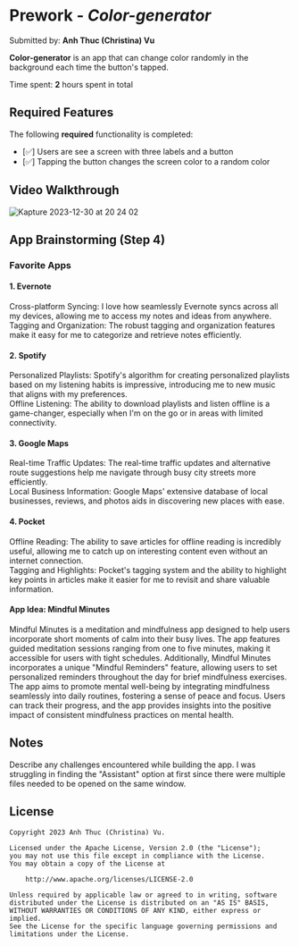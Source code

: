 # Prework - *Color-generator*

Submitted by: **Anh Thuc (Christina) Vu**

**Color-generator** is an app that can change color randomly in the background each time the button's tapped.

Time spent: **2** hours spent in total

## Required Features

The following **required** functionality is completed:

- [✅] Users are see a screen with three labels and a button
- [✅] Tapping the button changes the screen color to a random color
 
## Video Walkthrough
![Kapture 2023-12-30 at 20 24 02](https://github.com/christinathucanh/codepath-iOS-prework/assets/95081865/87fe583a-70f6-4a3b-853e-c76158cd8b04)


## App Brainstorming (Step 4)
### Favorite Apps
#### 1. Evernote
Cross-platform Syncing: I love how seamlessly Evernote syncs across all my devices, allowing me to access my notes and ideas from anywhere.<br/>
Tagging and Organization: The robust tagging and organization features make it easy for me to categorize and retrieve notes efficiently.
#### 2. Spotify
Personalized Playlists: Spotify's algorithm for creating personalized playlists based on my listening habits is impressive, introducing me to new music that aligns with my preferences.<br/>
Offline Listening: The ability to download playlists and listen offline is a game-changer, especially when I'm on the go or in areas with limited connectivity.
#### 3. Google Maps
Real-time Traffic Updates: The real-time traffic updates and alternative route suggestions help me navigate through busy city streets more efficiently.<br/>
Local Business Information: Google Maps' extensive database of local businesses, reviews, and photos aids in discovering new places with ease.
#### 4. Pocket
Offline Reading: The ability to save articles for offline reading is incredibly useful, allowing me to catch up on interesting content even without an internet connection.<br/>
Tagging and Highlights: Pocket's tagging system and the ability to highlight key points in articles make it easier for me to revisit and share valuable information.
#### App Idea: Mindful Minutes
Mindful Minutes is a meditation and mindfulness app designed to help users incorporate short moments of calm into their busy lives. The app features guided meditation sessions ranging from one to five minutes, making it accessible for users with tight schedules. Additionally, Mindful Minutes incorporates a unique "Mindful Reminders" feature, allowing users to set personalized reminders throughout the day for brief mindfulness exercises. The app aims to promote mental well-being by integrating mindfulness seamlessly into daily routines, fostering a sense of peace and focus. Users can track their progress, and the app provides insights into the positive impact of consistent mindfulness practices on mental health.
## Notes

Describe any challenges encountered while building the app.
I was struggling in finding the "Assistant" option at first since there were multiple files needed to be opened on the same window.
## License

    Copyright 2023 Anh Thuc (Christina) Vu.

    Licensed under the Apache License, Version 2.0 (the "License");
    you may not use this file except in compliance with the License.
    You may obtain a copy of the License at

        http://www.apache.org/licenses/LICENSE-2.0

    Unless required by applicable law or agreed to in writing, software
    distributed under the License is distributed on an "AS IS" BASIS,
    WITHOUT WARRANTIES OR CONDITIONS OF ANY KIND, either express or implied.
    See the License for the specific language governing permissions and
    limitations under the License.
